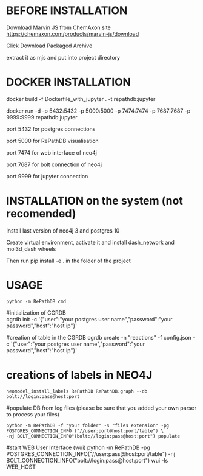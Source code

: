 BEFORE INSTALLATION
=====
Download Marvin JS from ChemAxon site https://chemaxon.com/products/marvin-js/download

Click Download Packaged Archive

extract it as mjs and put into project directory

DOCKER INSTALLATION
=====
docker build -f Dockerfile_with_jupyter . -t repathdb:jupyter

docker run -d -p 5432:5432 -p 5000:5000 -p 7474:7474 -p 7687:7687 -p 9999:9999 repathdb:jupyter

port 5432 for postgres connections

port 5000 for RePathDB visualisation

port 7474 for web interface of neo4j

port 7687 for bolt connection of neo4j

port 9999 for jupyter connection

INSTALLATION on the system (not recomended)
=====

Install last version of neo4j 3 and postgres 10

Create virtual environment, activate it and install dash_network and mol3d_dash wheels

Then run pip install -e .  in the folder of the project 

USAGE
=====

    python -m RePathDB cmd
#initialization of CGRDB  
    cgrdb init  -c '{"user":"your postgres user name","password":"your password","host":"host ip"}'

#creation of table in the CGRDB
    cgrdb create -n "reactions" -f config.json -c '{"user":"your postgres user name","password":"your password","host":"host ip"}'

# creations of labels in NEO4J
    neomodel_install_labels RePathDB RePathDB.graph --db bolt://login:pass@host:port
#populate DB from log files (please be sure that you added your own parser to process your files)

    python -m RePathDB -f "your folder" -s "files extension" -pg POSTGRES_CONNECTION_INFO ("//user:port@host:port/table") \
    -nj BOLT_CONNECTION_INFO"(bolt://login:pass@host:port") populate
#start WEB User Interface (wui)
    python -m RePathDB  -pg POSTGRES_CONNECTION_INFO("//user:pass@host:port/table") -nj BOLT_CONNECTION_INFO("bolt://login:pass@host:port") wui -ls WEB_HOST


